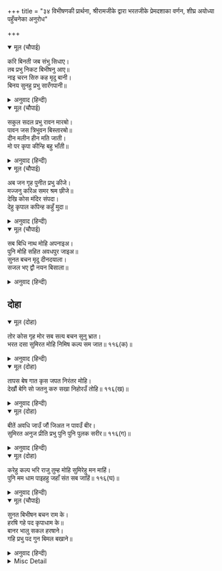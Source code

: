 +++
title = "३४ विभीषणकी प्रार्थना, श्रीरामजीके द्वारा भरतजीके प्रेमदशाका वर्णन, शीघ्र अयोध्या पहुँचनेका अनुरोध"

+++


<details open><summary>मूल (चौपाई)</summary>

करि बिनती जब संभु सिधाए।  
तब प्रभु निकट बिभीषनु आए॥  
नाइ चरन सिरु कह मृदु बानी।  
बिनय सुनहु प्रभु सारँगपानी॥
</details>

<details><summary>अनुवाद (हिन्दी)</summary>

जब शिवजी विनती करके चले गये, तब विभीषणजी प्रभुके पास आये और चरणोंमें सिर नवाकर कोमल वाणीसे बोले—हे शार्ङ्गधनुषके धारण करनेवाले प्रभो! मेरी विनती सुनिये—॥ १॥
</details>

<details open><summary>मूल (चौपाई)</summary>

सकुल सदल प्रभु रावन मारॺो।  
पावन जस त्रिभुवन बिस्तारॺो॥  
दीन मलीन हीन मति जाती।  
मो पर कृपा कीन्हि बहु भाँती॥
</details>

<details><summary>अनुवाद (हिन्दी)</summary>

आपने कुल और सेनासहित रावणका वध किया, त्रिभुवनमें अपना पवित्र यश फैलाया और मुझ दीन, पापी, बुद्धिहीन और जातिहीनपर बहुत प्रकारसे कृपा की॥ २॥
</details>

<details open><summary>मूल (चौपाई)</summary>

अब जन गृह पुनीत प्रभु कीजे।  
मज्जनु करिअ समर श्रम छीजे॥  
देखि कोस मंदिर संपदा।  
देहु कृपाल कपिन्ह कहुँ मुदा॥
</details>

<details><summary>अनुवाद (हिन्दी)</summary>

अब हे प्रभु! इस दासके घरको पवित्र कीजिये और वहाँ चलकर स्नान कीजिये, जिससे युद्धकी थकावट दूर हो जाय। हे कृपालु! खजाना, महल और सम्पत्तिका निरीक्षण कर प्रसन्नतापूर्वक वानरोंको दीजिये॥ ३॥
</details>

<details open><summary>मूल (चौपाई)</summary>

सब बिधि नाथ मोहि अपनाइअ।  
पुनि मोहि सहित अवधपुर जाइअ॥  
सुनत बचन मृदु दीनदयाला।  
सजल भए द्वौ नयन बिसाला॥
</details>

<details><summary>अनुवाद (हिन्दी)</summary>

हे नाथ! मुझे सब प्रकारसे अपना लीजिये और फिर हे प्रभो! मुझे साथ लेकर अयोध्यापुरीको पधारिये। विभीषणजीके कोमल वचन सुनते ही दीनदयालु प्रभुके दोनों विशाल नेत्रोंमें (प्रेमाश्रुओंका) जल भर आया॥ ४॥
</details>

## दोहा


<details open><summary>मूल (दोहा)</summary>

तोर कोस गृह मोर सब सत्य बचन सुनु भ्रात।  
भरत दसा सुमिरत मोहि निमिष कल्प सम जात॥ ११६(क)॥
</details>

<details><summary>अनुवाद (हिन्दी)</summary>

(श्रीरामजीने कहा—) हे भाई! सुनो, तुम्हारा खजाना और घर सब मेरा ही है, यह बात सच है। पर भरतकी दशा याद करके मुझे एक-एक पल कल्पके समान बीत रहा है॥ ११६(क)॥
</details>

<details open><summary>मूल (दोहा)</summary>

तापस बेष गात कृस जपत निरंतर मोहि।  
देखौं बेगि सो जतनु करु सखा निहोरउँ तोहि॥ ११६(ख)॥
</details>

<details><summary>अनुवाद (हिन्दी)</summary>

तपस्वीके वेषमें कृश (दुबले) शरीरसे निरन्तर मेरा नाम जप कर रहे हैं। हे सखा! वही उपाय करो जिससे मैं जल्दी-से-जल्दी उन्हें देख सकूँ। मैं तुमसे निहोरा (अनुरोध) करता हूँ॥ ११६(ख)॥
</details>

<details open><summary>मूल (दोहा)</summary>

बीतें अवधि जाउँ जौं जिअत न पावउँ बीर।  
सुमिरत अनुज प्रीति प्रभु पुनि पुनि पुलक सरीर॥ ११६(ग)॥
</details>

<details><summary>अनुवाद (हिन्दी)</summary>

यदि अवधि बीत जानेपर जाता हूँ तो भाईको जीता न पाऊँगा। छोटे भाई भरतजीकी प्रीतिका स्मरण करके प्रभुका शरीर बार-बार पुलकित हो रहा है॥ ११६(ग)॥
</details>

<details open><summary>मूल (दोहा)</summary>

करेहु कल्प भरि राजु तुम्ह मोहि सुमिरेहु मन माहिं।  
पुनि मम धाम पाइहहु जहाँ संत सब जाहिं॥ ११६(घ)॥
</details>

<details><summary>अनुवाद (हिन्दी)</summary>

(श्रीरामजीने फिर कहा—) हे विभीषण! तुम कल्पभर राज्य करना, मनमें मेरा निरन्तर स्मरण करते रहना। फिर तुम मेरे उस धामको पा जाओगे जहाँ सब संत जाते हैं॥ ११६(घ)॥
</details>

<details open><summary>मूल (चौपाई)</summary>

सुनत बिभीषन बचन राम के।  
हरषि गहे पद कृपाधाम के॥  
बानर भालु सकल हरषाने।  
गहि प्रभु पद गुन बिमल बखाने॥
</details>

<details><summary>अनुवाद (हिन्दी)</summary>

श्रीरामचन्द्रजीके वचन सुनते ही विभीषणजीने हर्षित होकर कृपाके धाम श्रीरामजीके चरण पकड़ लिये। सभी वानर-भालू हर्षित हो गये और प्रभुके चरण पकड़कर उनके निर्मल गुणोंका बखान करने लगे॥ १॥
</details>

<details><summary>Misc Detail</summary>


</details>
